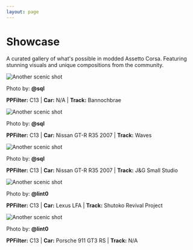 ```yaml
---
layout: page
---
```


<div class="section-hero">
  <h1>Showcase</h1>
  <p>A curated gallery of what's possible in modded Assetto Corsa. Featuring stunning visuals and unique compositions from the community.</p>
</div>

<div class="showcase-grid">
  <!-- Card 1 -->
  <div class="showcase-card">
    <img src="/images/showcase/bannochbrae.png" alt="Another scenic shot">
    <div class="card-info">
      <p class="photo-by">Photo by: <strong>@sql</strong></p>
      <p class="details"><strong>PPFilter:</strong> C13 | <strong>Car:</strong> N/A | <strong>Track:</strong> Bannochbrae</p>
    </div>
  </div>

  <!-- Card 2 -->
  <div class="showcase-card">
    <img src="/images/showcase/r35_waves.png" alt="Another scenic shot">
    <div class="card-info">
      <p class="photo-by">Photo by: <strong>@sql</strong></p>
      <p class="details"><strong>PPFilter:</strong> C13 | <strong>Car:</strong> Nissan GT-R R35 2007 | <strong>Track:</strong> Waves</p>
    </div>
  </div>

  <!-- Card 3 -->
  <div class="showcase-card">
    <img src="/images/showcase/r35_showroom.png" alt="Another scenic shot">
    <div class="card-info">
      <p class="photo-by">Photo by: <strong>@sql</strong></p>
      <p class="details"><strong>PPFilter:</strong> C13 | <strong>Car:</strong> Nissan GT-R R35 2007 | <strong>Track:</strong> J&G Small Studio</p>
    </div>
  </div>

  <!-- Card 4 -->
  <div class="showcase-card">
    <img src="/images/showcase/lexus_srp.png" alt="Another scenic shot">
    <div class="card-info">
      <p class="photo-by">Photo by: <strong>@lint0</strong></p>
      <p class="details"><strong>PPFilter:</strong> C13 | <strong>Car:</strong> Lexus LFA | <strong>Track:</strong> Shutoko Revival Project</p>
    </div>
  </div>

  <!-- Card 5 -->
  <div class="showcase-card">
    <img src="/images/showcase/porsche911.png" alt="Another scenic shot">
    <div class="card-info">
      <p class="photo-by">Photo by: <strong>@lint0</strong></p>
      <p class="details"><strong>PPFilter:</strong> C13 | <strong>Car:</strong> Porsche 911 GT3 RS | <strong>Track:</strong> N/A</p>
    </div>
  </div>

  <!-- Add more cards as more images are added to the showcase -->
</div>

